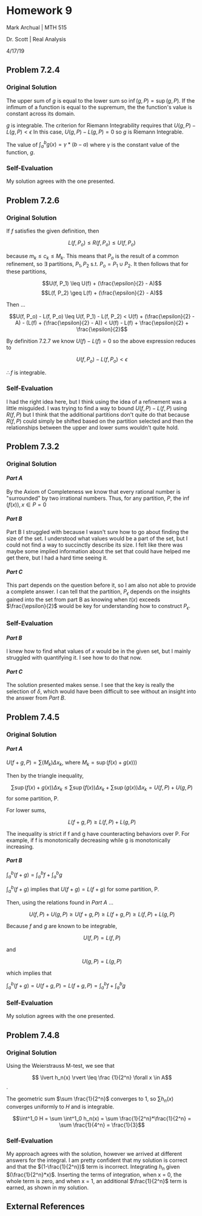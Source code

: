 # Homework 9

Mark Archual | MTH 515

Dr. Scott | Real Analysis

4/17/19

## Problem 7.2.4

### Original Solution

The upper sum of $g$ is equal to the lower sum so $\inf(g, P) = \sup(g, P)$.  If the infimum of a function is equal to the supremum, the the function's value is constant across its domain.

$g$ is integrable.  The criterion for Riemann Integrability requires that $U(g, P) - L(g, P) < \epsilon$  In this case, $U(g, P) - L(g, P) = 0$ so $g$ is Riemann Integrable.

The value of $\int^b_a g(x) = \gamma*(b-a)$ where $\gamma$ is the constant value of the function, $g$.

### Self-Evaluation

My solution agrees with the one presented.

## Problem 7.2.6

### Original Solution

If $f$ satisfies the given definition, then

$$L(f, P_o) \leq R(f, P_o) \leq U(f, P_o)$$

because $m_k \leq c_k \leq M_k$.  This means that $P_o$ is the result of a common refinement, so $\exists$ partitions, $P_1, P_2$ s.t. $P_o = P_1 \cup P_2$.  It then follows that for these partitions,

$$U(f, P_1) \leq U(f) + (\frac{\epsilon}{2} - A)$$
$$L(f, P_2) \geq L(f) + (\frac{\epsilon}{2} - A)$$

Then $\ldots$

$$U(f, P_o) - L(f, P_o) \leq U(f, P_1) - L(f, P_2) < U(f) + (\frac{\epsilon}{2} - A) - (L(f) + (\frac{\epsilon}{2} - A)) < U(f) - L(f) + \frac{\epsilon}{2} + \frac{\epsilon}{2}$$

By definition 7.2.7 we know $U(f) - L(f) = 0$ so the above expression reduces to

$$U(f, P_o) - L(f, P_o) < \epsilon$$

$\therefore f$ is integrable.

### Self-Evaluation

I had the right idea here, but I think using the idea of a refinement was a little misguided.  I was trying to find a way to bound $U(f, P) - L(f, P)$ using $R(f, P)$ but I think that the additional partitions don't quite do that because $R(f, P)$ could simply be shifted based on the partition selected and then the relationships between the upper and lower sums wouldn't quite hold.


## Problem 7.3.2

### Original Solution

#### _Part A_

By the Axiom of Completeness we know that every rational number is "surrounded" by two irrational numbers.  Thus, for any partition, $P$, the $\inf(f(x)), x \in P = 0$

#### _Part B_

Part B I struggled with because I wasn't sure how to go about finding the size of the set.  I understood what values would be a part of the set, but I could not find a way to succinctly describe its size.  I felt like there was maybe some implied information about the set that could have helped me get there, but I had a hard time seeing it.

#### _Part C_

This part depends on the question before it, so I am also not able to provide a complete answer.  I can tell that the partition, $P_\epsilon$ depends on the insights gained into the set from part B as knowing when $t(x)$ exceeds $\frac{\epsilon}{2}$ would be key for understanding how to construct $P_\epsilon$.

### Self-Evaluation

#### _Part B_

I knew how to find what values of $x$ would be in the given set, but I mainly struggled with quantifying it.  I see how to do that now.

#### _Part C_

The solution presented makes sense.  I see that the key is really the selection of $\delta$, which would have been difficult to see without an insight into the answer from _Part B_.


## Problem 7.4.5

### Original Solution

#### _Part A_

$U(f + g, P) = \sum (M_k)\Delta x_k$, where $M_k = \sup(f(x) +g(x)))$

Then by the triangle inequality,

$$\sum \sup(f(x) + g(x))\Delta x_k \leq \sum \sup (f(x))\Delta x_k + \sum \sup(g(x))\Delta x_k = U(f, P) + U(g, P)$$ for some partition, P.

For lower sums, 

$$L(f+g, P) \geq L(f, P) + L(g, P)$$

The inequality is strict if f and g have counteracting behaviors over P.  For example, if f is monotonically decreasing while g is monotonically increasing.

#### _Part B_

$\int^b_a (f+g) = \int^b_a f + \int^b_a g$

$\int^b_a (f+g)$ implies that $U(f+g) = L(f+g)$ for some partition, P.

Then, using the relations found in _Part A_ $\ldots$

$$U(f, P) + U(g, P) \geq U(f+g, P) \geq L(f+g, P) \geq L(f, P) + L(g, P)$$

Because $f$ and $g$ are known to be integrable, 

$$U(f, P) = L(f, P)$$

and 

$$U(g, P) = L(g, P)$$

which implies that

$\int^b_a (f+g) = U(f+g, P) = L(f+g, P) = \int^b_a f + \int^b_a g$

### Self-Evaluation

My solution agrees with the one presented.

## Problem 7.4.8

### Original Solution

Using the Weierstrauss M-test, we see that 

$$ \lvert h_n(x) \rvert \leq \frac {1}{2^n} \forall x \in A$$.

The geometric sum $\sum \frac{1}{2^n}$ converges to 1, so $\sum h_n(x)$ converges uniformly to $H$ and is integrable.

$$\int^1_0 H = \sum \int^1_0 h_n(x) = \sum \frac{1}{2^n}*\frac{1}{2^n} = \sum \frac{1}{4^n} = \frac{1}{3}$$

### Self-Evaluation

My approach agrees with the solution, however we arrived at different answers for the integral.  I am pretty confident that my solution is correct and that the $(1-\frac{1}{2^n})$ term is incorrect.  Integrating $h_n$ given $(\frac{1}{2^n}*x)$.  Inserting the terms of integration, when x = 0, the whole term is zero, and when x = 1, an additional $\frac{1}{2^n}$ term is earned, as shown in my solution.


## External References
